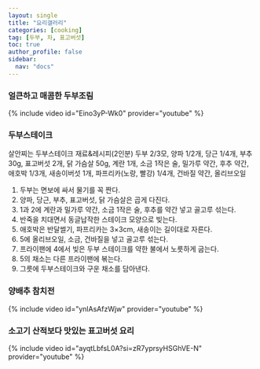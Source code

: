 ```yaml
---
layout: single
title: "요리갤러리"
categories: [cooking]
tag: [두부, 차, 표고버섯]
toc: true
author_profile: false
sidebar:
  nav: "docs"
---
```


### 얼큰하고 매콤한 두부조림
{% include video id="Eino3yP-Wk0" provider="youtube" %}

### 두부스테이크
살안찌는 두부스테이크
재료&레시피(2인분)
두부 2/3모, 양파 1/2개, 당근 1/4개, 부추 30g, 표고버섯 2개, 닭 가슴살 50g, 계란 1개, 소금 1작은 술, 밀가루 약간, 후추 약간, 애호박 1/3개, 새송이버섯 1개, 파프리카(노랑, 빨강) 1/4개, 건바질 약간, 올리브오일

1. 두부는 면보에 싸서 물기를 꼭 짠다.
2. 양파, 당근, 부추, 표고버섯, 닭 가슴살은 곱게 다진다.
3. 1과 2에 계란과 밀가루 약간, 소금 1작은 술, 후추를 약간 넣고 골고루 섞는다. 
4. 반죽을 치대면서 동글납작한 스테이크 모양으로 빚는다.
5. 애호박은 반달썰기, 파프리카는 3×3cm, 새송이는 길이대로 자른다.
6. 5에 올리브오일, 소금, 건바질을 넣고 골고루 섞는다. 
7. 프라이팬에 4에서 빚은 두부 스테이크를 약한 불에서 노릇하게 굽는다.
8. 5의 채소는 다른 프라이팬에 볶는다. 
9. 그릇에 두부스테이크와 구운 채소를 담아낸다.


### 양배추 참치전
{% include video id="ynlAsAfzWjw" provider="youtube" %}

### 소고기 산적보다 맛있는 표고버섯 요리
{% include video id="ayqtLbfsL0A?si=zR7yprsyHSGhVE-N" provider="youtube" %}

